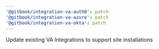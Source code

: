 ```yaml
---
'@gitbook/integration-va-auth0': patch
'@gitbook/integration-va-azure': patch
'@gitbook/integration-va-okta': patch
---
```


Update existing VA Integrations to support site installations
